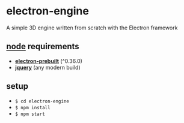 # electron-engine
A simple 3D engine written from scratch with the Electron framework

## [node](https://nodejs.org/en/) requirements
- [**electron-prebuilt**](https://libraries.io/npm/electron-prebuilt) (^0.36.0)
- [**jquery**](https://libraries.io/npm/jquery) (any modern build)

## setup
- `$ cd electron-engine`
- `$ npm install`
- `$ npm start`
